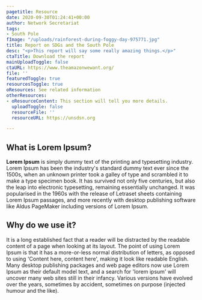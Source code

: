 ```yaml
---
pagetitle: Resource
date: 2020-09-30T01:24:41+00:00
author: Network Secretariat
tags:
- South Pole
fImage: "/uploads/rainforest-during-foggy-day-975771.jpg"
title: Report on SDGs and the South Pole
desc: "<p>This report will say some really amazing things.</p>"
ctaTitle: Download the report
mainUploadToggle: false
ctaURL: https://www.theamazonwewant.org/
file: ''
featuredToggle: true
resourcesToggle: true
oResources: See related information
otherResources:
- oResourceContent: This section will tell you more details.
  uploadToggle: false
  resourceFile: ''
  resourceURL: https://unsdsn.org

---
```

## What is Lorem Ipsum?

**Lorem Ipsum** is simply dummy text of the printing and typesetting industry. Lorem Ipsum has been the industry's standard dummy text ever since the 1500s, when an unknown printer took a galley of type and scrambled it to make a type specimen book. It has survived not only five centuries, but also the leap into electronic typesetting, remaining essentially unchanged. It was popularised in the 1960s with the release of Letraset sheets containing Lorem Ipsum passages, and more recently with desktop publishing software like Aldus PageMaker including versions of Lorem Ipsum.

## Why do we use it?

It is a long established fact that a reader will be distracted by the readable content of a page when looking at its layout. The point of using Lorem Ipsum is that it has a more-or-less normal distribution of letters, as opposed to using 'Content here, content here', making it look like readable English. Many desktop publishing packages and web page editors now use Lorem Ipsum as their default model text, and a search for 'lorem ipsum' will uncover many web sites still in their infancy. Various versions have evolved over the years, sometimes by accident, sometimes on purpose (injected humour and the like).